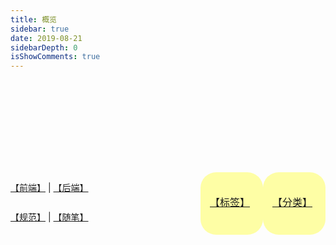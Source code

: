 ```yaml
---
title: 概览
sidebar: true
date: 2019-08-21
sidebarDepth: 0
isShowComments: true
---
```


<div style="height: 120px">
	<Boxx :changeTime='changeTime' />
</div>

<p style='display: block;margin-block-start: 1em;margin-block-end: 1em;margin-inline-start: 0px;margin-inline-end: 0px;'>
	<img id='imgShow' class='active' :src='imgSrc'/>
</p>

<div id='category'>

[【分类】](/categories/后端/)

</div>

<div id='tag'>

[【标签】](/tag/)

</div>

<div id='fj'>

[【前端】](/views/front-end/js-json.html) | [【后端】](/views/java/ArrayList.html)

</div>

<div id='se'>

 [【规范】](/views/specification/ali.html) | [【随笔】](/views/essay/20191109.html)

</div>

<script>
	export default {
		data() {
			return {
                changeTime: '2000',
				index: 2,
				imgSrc: '/znote/view/比心1.png'
			}
		},
		mounted() {
			this.updateTime(this.changeTime)
			this.randomPic()
		},
		methods: {
    		randomPic() {
				let picList = ['kQWXr.gif','rddek.gif']
				let imgShow = document.getElementById("imgShow")
				setInterval(() => {
					if(imgShow.className == 'active'){
						imgShow.className="noActive"
					}else {
						imgShow.className="active";
					}
					this.imgSrc = '/znote/view/' + picList[Math.floor(Math.random() * picList.length)]
					
				}, 5000)
			},

			updateTime(time) {
				setInterval(() => {
			      if (this.index%2 == 0) {
			      	this.changeTime = '300'
			      }
			      if (this.index%2 != 0) {
			      	this.changeTime = time
			      }
			      this.index++;
			    }, 6000)
			}
		}

	}
</script>

<style lang='stylus' scoped> 
	img.noActive{
		opacity: 0;
		transition: opacity 5s linear;
		pointer-events: none;
	}
	img.active{
		opacity: 1;
		transition: opacity 5s linear;
		pointer-events: none;
	} 
	.content__default:not(.custom) img {
	    max-width: 20% !important;
	    margin-top: -10px;
	    //padding-left: 26%;
	}

	/* #category {
		width:100px;
		height:100px;
		float: right;
		border-radius: 25%;
		background:#ffff0059;
		transition:width 2s;
		-moz-transition:width 2s;
		-webkit-transition:width 2s;
		-o-transition:width 2s;
	}

	#category:hover {
		width:300px;
	} */

	#category {
		width:100px;
		height:100px;
		float: right;
		border-radius: 25%;
		background:#ffff0059;
		transition:width 2s, height 2s;
		-moz-transition:width 2s, height 2s, -moz-transform 2s; /* Firefox 4 */
		-webkit-transition:width 2s, height 2s, -webkit-transform 2s; /* Safari and Chrome */
		-o-transition:width 2s, height 2s, -o-transform 2s; /* Opera */
	}
	#category:hover {
		width:100px;
		height:100px;
		transform:rotate(360deg);
		-moz-transform:rotate(360deg); /* Firefox 4 */
		-webkit-transform:rotate(360deg); /* Safari and Chrome */
		-o-transform:rotate(360deg	); /* Opera */
	}
	
	#tag {
		width:100px;
		height:100px;
		float: right;
		border-radius: 25%;
		background:#ffff0059;
		transition:width 2s, height 2s;
		-moz-transition:width 2s, height 2s, -moz-transform 2s; /* Firefox 4 */
		-webkit-transition:width 2s, height 2s, -webkit-transform 2s; /* Safari and Chrome */
		-o-transition:width 2s, height 2s, -o-transform 2s; /* Opera */
	}
	
	#tag:hover {
		width:100px;
		height:100px;
		transform:rotate(360deg);
		-moz-transform:rotate(360deg); /* Firefox 4 */
		-webkit-transform:rotate(360deg); /* Safari and Chrome */
		-o-transform:rotate(360deg	); /* Opera */
	}
	
	#category p,#tag p {
		    margin: 0;
		    padding-top: 35px;
		    padding-left: 15px;
		    /*padding-right: 15px;*/
		    font-size: 16px;
	}
	
	#fj,#se {
		margin-top: 27px;
	}
	
	@media screen and (max-width: 960px){
		.content__default:not(.custom) img {
		    max-width: 35% !important;
		    margin: 17px;
		    padding-left: 26%;
		}
		#fj {
			font-size: 14px;
			margin-top: 28px;
		}
		#se {
			font-size: 14px;
		}
		#category {
			width:100px;
			height:100px;
			float: right;
			background:#ffff0059;
			transition:width 2s, height 2s;
			-moz-transition:width 2s, height 2s, -moz-transform 2s; /* Firefox 4 */
			-webkit-transition:width 2s, height 2s, -webkit-transform 2s; /* Safari and Chrome */
			-o-transition:width 2s, height 2s, -o-transform 2s; /* Opera */
		}
		#category:hover {
			width:100px;
			height:100px;
			transform:rotate(360deg);
			-moz-transform:rotate(360deg); /* Firefox 4 */
			-webkit-transform:rotate(360deg); /* Safari and Chrome */
			-o-transform:rotate(360deg	); /* Opera */
		}
	}
	
	@media screen and (max-width: 360px){
		#fj {
			font-size: 12px;
			margin-top: 28px;
		}
		#se {
			font-size: 12px;
		}
	}
	@media screen and (max-width: 320px){
		#fj {
			font-size: 12px;
			margin-top: 26px;
		}
		#se {
			font-size: 12px;
			margin-top: -10px;
		}
	}
</style>


